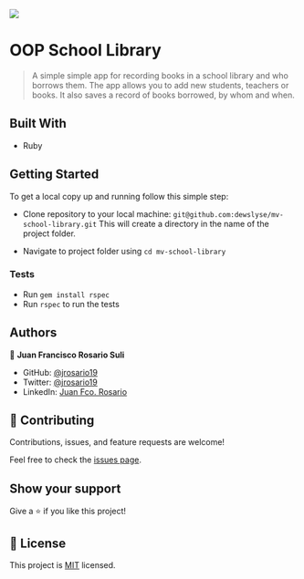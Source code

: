 ![](https://img.shields.io/badge/Microverse-blueviolet)

# OOP School Library

> A simple simple app for recording books in a school library and who borrows them.
> The app allows you to add new students, teachers or books. It also saves a record of books borrowed, by whom and when.


## Built With

- Ruby


## Getting Started

To get a local copy up and running follow this simple step:

- Clone repository to your local machine: 
`git@github.com:dewslyse/mv-school-library.git`
This will create a directory in the name of the project folder.

- Navigate to project folder using `cd mv-school-library`

### Tests
- Run `gem install rspec`
- Run `rspec` to run the tests

## Authors

👤 **Juan Francisco Rosario Suli**

- GitHub: [@jrosario19](https://github.com/jrosario19)
- Twitter: [@jrosario19](https://twitter.com/jrosario19)
- LinkedIn: [Juan Fco. Rosario](https://linkedin.com/in/juan-francisco-rosario-suli-44595051)



## 🤝 Contributing

Contributions, issues, and feature requests are welcome!

Feel free to check the [issues page](../../issues/).

## Show your support

Give a ⭐️ if you like this project!

## 📝 License

This project is [MIT](./LICENSE) licensed.
